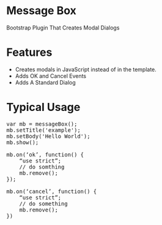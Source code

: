 # Message Box
Bootstrap Plugin That Creates Modal Dialogs

# Features
- Creates modals in JavaScript instead of in the template.
- Adds OK and Cancel Events
- Adds A Standard Dialog

# Typical Usage

<pre>
var mb = messageBox();
mb.setTitle('example');
mb.setBody('Hello World');
mb.show();

mb.on(‘ok’, function() {
    “use strict”;
    // do somthing
    mb.remove();
});

mb.on(‘cancel’, function() {
    “use strict”;
    // do something
    mb.remove();
})
</pre>
